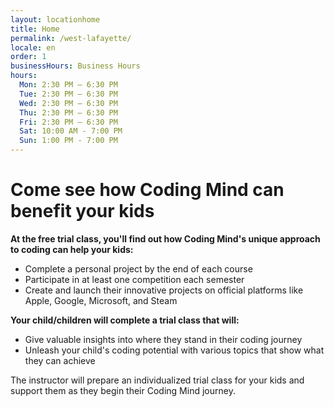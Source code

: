 ```yaml
---
layout: locationhome
title: Home
permalink: /west-lafayette/
locale: en
order: 1
businessHours: Business Hours
hours: 
  Mon: 2:30 PM – 6:30 PM
  Tue: 2:30 PM – 6:30 PM
  Wed: 2:30 PM – 6:30 PM
  Thu: 2:30 PM – 6:30 PM
  Fri: 2:30 PM – 6:30 PM
  Sat: 10:00 AM - 7:00 PM
  Sun: 1:00 PM - 7:00 PM
---
```


# Come see how Coding Mind can benefit your kids

**At the free trial class, you'll find out how Coding Mind's unique approach to coding can help your kids:**

- Complete a personal project by the end of each course
- Participate in at least one competition each semester
- Create and launch their innovative projects on official platforms like Apple, Google, Microsoft, and Steam

**Your child/children will complete a trial class that will:**

- Give valuable insights into where they stand in their coding journey
- Unleash your child's coding potential with various topics that show what they can achieve

The instructor will prepare an individualized trial class for your kids and support them as they begin their Coding Mind journey.


<section class="wrapper">
  <div class="container pt-12">
  <div  id="mni-membership-638439490030333334"></div>
  <script src="https://lafayettecommercein.chambermaster.com/Content/Script/Member.js" type="text/javascript"></script>
  <script type="text/javascript">
  new MNI.Widgets.Member("mni-membership-638439490030333334",{member:19098,styleTemplate:"#@id{text-align:center;position:relative}#@id .mn-widget-member-name{font-weight:700}#@id .mn-widget-member-logo{max-width:100%}"}).create();
  </script>
  </div>
</section>
